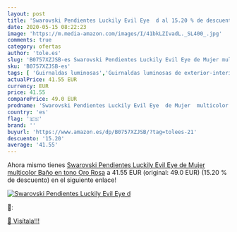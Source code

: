```yaml
---
layout: post
title: 'Swarovski Pendientes Luckily Evil Eye  d al 15.20 % de descuento'
date: 2020-05-15 08:22:23
image: 'https://m.media-amazon.com/images/I/41bkLZIvadL._SL400_.jpg'
comments: true
category: ofertas
author: 'tole.es'
slug: 'B0757XZJSB-es Swarovski Pendientes Luckily Evil Eye de Mujer multicolor...'
sku: 'B0757XZJSB-es'
tags: [ 'Guirnaldas luminosas','Guirnaldas luminosas de exterior-interior','Iluminación','swarovski', ]
actualPrice: 41.55 EUR
currency: EUR
price: 41.55
comparePrice: 49.0 EUR
prodname: 'Swarovski Pendientes Luckily Evil Eye  de Mujer  multicolor  Baño en tono Oro Rosa'
country: 'es'
flag: '🇪🇸'
brand: ''
buyurl: 'https://www.amazon.es/dp/B0757XZJSB/?tag=tolees-21'
descuento: '15.20'
average: '41.55'
---
```


Ahora mismo tienes [Swarovski Pendientes Luckily Evil Eye  de Mujer  multicolor  Baño en tono Oro Rosa](https://www.amazon.es/dp/B0757XZJSB/?tag=tolees-21) a 41.55 EUR (original: 49.0 EUR) (15.20 %  de descuento) en el siguiente enlace!

[![Swarovski Pendientes Luckily Evil Eye  d](https://m.media-amazon.com/images/I/41bkLZIvadL._SL400_.jpg)](https://www.amazon.es/dp/B0757XZJSB/?tag=tolees-21)

🔎:


[🛒 Visítala!!!](https://www.amazon.es/dp/B0757XZJSB/?tag=tolees-21)
